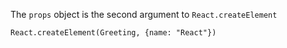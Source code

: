 <TimeStamp start="0:15" end="0:25">
  
  The `props` object is the second argument to `React.createElement`
  
</TimeStamp>

<TimeStamp start="0:26" end="0:36">
  
  `React.createElement(Greeting, {name: "React"})`
  
</TimeStamp>